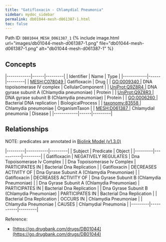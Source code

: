```yaml
---
title: "Gatifloxacin - Chlamydial Pneumonia"
sidebar: mydoc_sidebar
permalink: db01044-mesh-d061387-1.html
toc: false 
---
```



Path ID: `DB01044_MESH_D061387_1`
{% include image.html url="images/db01044-mesh-d061387-1.png" file="db01044-mesh-d061387-1.png" alt="db01044-mesh-d061387-1" %}

## Concepts

|------------|------|---------|
| Identifier | Name | Type    |
|------------|------|---------|
| <a href="https://identifiers.org/MESH:C078049">MESH:C078049 </a> | Gatifloxacin | Drug |
| <a href="https://identifiers.org/GO:0009340">GO:0009340 </a> | DNA topoisomerase IV complex | CellularComponent |
| <a href="https://identifiers.org/UniProt:Q9Z8R4">UniProt:Q9Z8R4 </a> | DNA gyrase subunit A (Chlamydia pneumoniae) | Protein |
| <a href="https://identifiers.org/UniProt:Q9Z8R3">UniProt:Q9Z8R3 </a> | DNA gyrase subunit B (Chlamydia pneumoniae) | Protein |
| <a href="https://identifiers.org/GO:0006260">GO:0006260 </a> | Bacterial DNA replication | BiologicalProcess |
| <a href="https://identifiers.org/taxonomy:83558">taxonomy:83558 </a> | Chlamydia pneumoniae | OrganismTaxon |
| <a href="https://identifiers.org/MESH:D061387">MESH:D061387 </a> | Chlamydial pneumonia | Disease |
|------------|------|---------|

## Relationships


NOTE: predicates are annotated in <a href="https://github.com/biolink/biolink-model/releases/tag/v1.3.0">Biolink Model (v1.3.0)</a>

|---------|-----------|---------|
| Subject | Predicate | Object  |
|---------|-----------|---------|
| Gatifloxacin | NEGATIVELY REGULATES | Dna Topoisomerase Iv Complex |
| Dna Topoisomerase Iv Complex | PARTICIPATES IN | Bacterial Dna Replication |
| Gatifloxacin | DECREASES ACTIVITY OF | Dna Gyrase Subunit A (Chlamydia Pneumoniae) |
| Gatifloxacin | DECREASES ACTIVITY OF | Dna Gyrase Subunit B (Chlamydia Pneumoniae) |
| Dna Gyrase Subunit A (Chlamydia Pneumoniae) | PARTICIPATES IN | Bacterial Dna Replication |
| Dna Gyrase Subunit B (Chlamydia Pneumoniae) | PARTICIPATES IN | Bacterial Dna Replication |
| Bacterial Dna Replication | OCCURS IN | Chlamydia Pneumoniae |
| Chlamydia Pneumoniae | CAUSES | Chlamydial Pneumonia |
|---------|-----------|---------|

Reference: 
  - [https://go.drugbank.com/drugs/DB01044](https://go.drugbank.com/drugs/DB01044)
